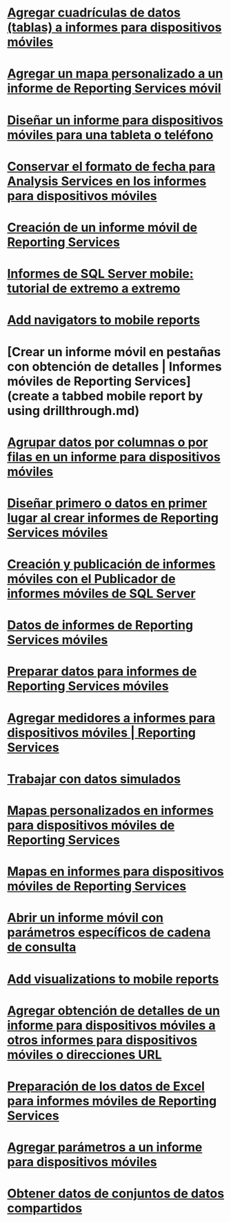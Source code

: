 # [Agregar cuadrículas de datos (tablas) a informes para dispositivos móviles](add-data-grids-to-mobile-reports-reporting-services.md)
# [Agregar un mapa personalizado a un informe de Reporting Services móvil](add-a-custom-map-to-a-reporting-services-mobile-report.md)
# [Diseñar un informe para dispositivos móviles para una tableta o teléfono](lay-out-a-reporting-services-mobile-report-for-phone-or-tablet.md)
# [Conservar el formato de fecha para Analysis Services en los informes para dispositivos móviles](retain-date-formatting-for-analysis-services-in-mobile-reports.md)
# [Creación de un informe móvil de Reporting Services](create-a-reporting-services-mobile-report.md)
# [Informes de SQL Server mobile: tutorial de extremo a extremo](sql-server-mobile-reports-end-to-end-walk-through.md)
# [Add navigators to mobile reports](add-navigators-to-reporting-services-mobile-reports.md)
# [Crear un informe móvil en pestañas con obtención de detalles | Informes móviles de Reporting Services](create a tabbed mobile report by using drillthrough.md)
# [Agrupar datos por columnas o por filas en un informe para dispositivos móviles](group-data-by-columns-or-rows-in-a-mobile-report-reporting-services.md)
# [Diseñar primero o datos en primer lugar al crear informes de Reporting Services móviles](design-first-or-data-first-when-creating-in-reporting-services-mobile-reports.md)
# [Creación y publicación de informes móviles con el Publicador de informes móviles de SQL Server](create-mobile-reports-with-sql-server-mobile-report-publisher.md)
# [Datos de informes de Reporting Services móviles](data-for-reporting-services-mobile-reports.md)
# [Preparar datos para informes de Reporting Services móviles](prepare-data-for-reporting-services-mobile-reports.md)
# [Agregar medidores a informes para dispositivos móviles | Reporting Services](add-gauges-to-mobile-reports-reporting-services.md)
# [Trabajar con datos simulados](work-with-simulated-data-in-reporting-services-mobile-reports.md)
# [Mapas personalizados en informes para dispositivos móviles de Reporting Services](custom-maps-in-reporting-services-mobile-reports.md)
# [Mapas en informes para dispositivos móviles de Reporting Services](maps-in-reporting-services-mobile-reports.md)
# [Abrir un informe móvil con parámetros específicos de cadena de consulta](open-a-mobile-report-with-specific-query-string-parameters.md)
# [Add visualizations to mobile reports](add-visualizations-to-reporting-services-mobile-reports.md)
# [Agregar obtención de detalles de un informe para dispositivos móviles a otros informes para dispositivos móviles o direcciones URL](add-drillthrough-from-a-mobile-report-to-other-mobile-reports-or-urls.md)
# [Preparación de los datos de Excel para informes móviles de Reporting Services](prepare-excel-data-for-reporting-services-mobile-reports.md)
# [Agregar parámetros a un informe para dispositivos móviles](add-parameters-to-a-mobile-report-reporting-services.md)
# [Obtener datos de conjuntos de datos compartidos](get-data-from-shared-datasets-in-reporting-services-mobile-reports.md)
